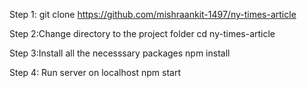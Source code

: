 Step 1:
    git clone https://github.com/mishraankit-1497/ny-times-article
    
Step 2:Change directory to the project folder
    cd ny-times-article
    
Step 3:Install all the necesssary packages
    npm install
    
Step 4: Run server on localhost
    npm start
